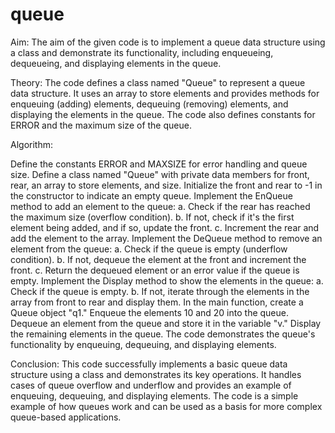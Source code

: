 # queue

Aim: The aim of the given code is to implement a queue data structure using a class and demonstrate its functionality, including enqueueing, dequeueing, and displaying elements in the queue.

Theory: The code defines a class named "Queue" to represent a queue data structure. It uses an array to store elements and provides methods for enqueuing (adding) elements, dequeuing (removing) elements, and displaying the elements in the queue. The code also defines constants for ERROR and the maximum size of the queue.

Algorithm:

Define the constants ERROR and MAXSIZE for error handling and queue size.
Define a class named "Queue" with private data members for front, rear, an array to store elements, and size.
Initialize the front and rear to -1 in the constructor to indicate an empty queue.
Implement the EnQueue method to add an element to the queue:
a. Check if the rear has reached the maximum size (overflow condition).
b. If not, check if it's the first element being added, and if so, update the front.
c. Increment the rear and add the element to the array.
Implement the DeQueue method to remove an element from the queue:
a. Check if the queue is empty (underflow condition).
b. If not, dequeue the element at the front and increment the front.
c. Return the dequeued element or an error value if the queue is empty.
Implement the Display method to show the elements in the queue:
a. Check if the queue is empty.
b. If not, iterate through the elements in the array from front to rear and display them.
In the main function, create a Queue object "q1."
Enqueue the elements 10 and 20 into the queue.
Dequeue an element from the queue and store it in the variable "v."
Display the remaining elements in the queue.
The code demonstrates the queue's functionality by enqueuing, dequeuing, and displaying elements.  

Conclusion: This code successfully implements a basic queue data structure using a class and demonstrates its key operations. It handles cases of queue overflow and underflow and provides an example of enqueuing, dequeuing, and displaying elements. The code is a simple example of how queues work and can be used as a basis for more complex queue-based applications.




